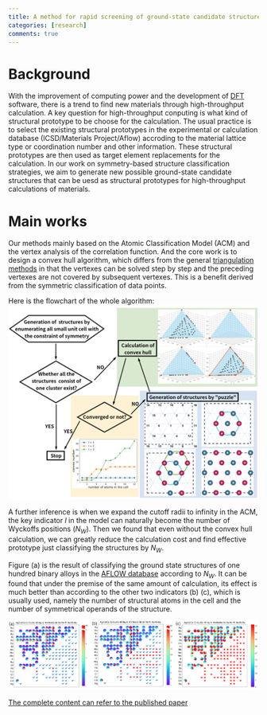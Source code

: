 ```yaml
---
title: A method for rapid screening of ground-state candidate structures is proposed to accelerate high-throughput density function theory (DFT) calculations.
categories: [research]
comments: true
---
```



# Background

With the improvement of computing power and the development of [DFT](https://en.wikipedia.org/wiki/Density_functional_theory) software, there is a trend to find new materials through high-throughput calculation. A key question for high-throughput conputing is what kind of structural prototype to be choose for the calculation. The usual practice is to select the existing structural prototypes in the experimental or calculation database (ICSD/Materials Project/Aflow) accroding to the material lattice type or coordination number and other information. These structural prototypes are then used as target element replacements for the calculation. In our work on symmetry-based structure classification strategies, we aim to generate new possible ground-state candidate structures that can be uesd as structural prototypes for high-throughput calculations of materials.

<!-- 随着算力的进步和DFT方法的成熟，通过高通量计算去寻找新材料成为一种趋势。对于高通量计算来说一个关键的问题是选取什么样的结构原型来进行计算。通常的做法是根据材料晶格类型或者配位数等信息，选取实验或者计算数据库中已有的结构原型。最后对这些结构原型作元素替换进行计算。在我们的基于对称性的结构分类策略的工作中，我们的目的是产生新的可能的基态候选结构，可作为材料高通量计算的结构原型。 -->


# Main works
Our methods mainly based on the Atomic Classification Model (ACM) and the vertex analysis of the correlation function. And the core work is to design a convex hull algorithm, which differs from the general [triangulation methods](http://www.qhull.org/) in that the vertexes can be solved step by step and the preceding vertexes are not covered by subsequent vertexes. This is a benefit derived from the symmetric classification of data points.


<!-- 我们的方法主要是基于原子分类模型和关联函数的凸点分析。核心的工作是设计了一个凸点结构的算法，不同于一般的凸包络的计算，在该算法中可以逐级求解凸点，可以使前面的凸点不被后续的凸点覆盖。根据模型中定义的指标$l$，我们可以将结构进行分类。 -->
Here is the flowchart of the whole algorithm:
![first-principle](../assets//img/post_a1/article/f2.png)


A further inference is when we expand the cutoff radii to infinity in the ACM, the key indicator $l$ in the model can naturally become the number of Wyckoffs positions ($N_{W}$). Then we found that even without the convex hull calculation, we can greatly reduce the calculation cost and find effective prototype just classifying the structures by $N_{W}$.  



<!-- 更进一步的推论是，在原子分类模型中，当我们把相互作用的截断半径扩大到无穷，模型中的关键指标$l$就可以自然地变为Wyckoffs site 的数目（$N_{W}$）。然后我们发现，即使是不通过上述的模型和凸点计算，仅仅将结构按这一指标进行分类，也可以大大减少候选结构的数量，找到有效的原型结构。 -->



Figure (a) is the result of classifying the ground state structures of one hundred binary alloys in the [AFLOW database](https://aflowlib.org/aflow-chull) according to $N_{W}$. It can be found that under the premise of the same amount of calculation, its effect is much better than according to the other two indicators (b) (c), which is usually used, namely the number of structural atoms in the cell and the number of symmetrical operands of the structure.

<!-- 图（a）是我们将AFLOW数据库中的100个二元合金的基态结构，按照$N_{W}$进行分类的结果。可以发现在相同的计算量前提下，他的效果要远好于按照另外两个指标（b)(c)，即结构原子数和结构的对称操作数。 -->

![first-principle](../assets//img/post_a1/article/reply.png)



[The complete content can refer to the published paper](https://journals.aps.org/prmaterials/abstract/10.1103/PhysRevMaterials.6.L050801)



